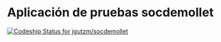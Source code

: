 # Aplicación de pruebas socdemollet

[ ![Codeship Status for jgutzm/socdemollet](https://app.codeship.com/projects/01fd2d10-2e9d-0135-63df-0e7ebebee8c5/status?branch=forum)](https://app.codeship.com/projects/225174)